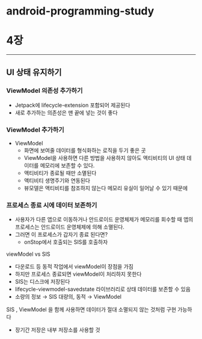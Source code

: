 # android-programming-study

# 4장
---
## UI 상태 유지하기

### ViewModel 의존성 추가하기

- Jetpack에 lifecycle-extension 포함되어 제공된다
- 새로 추가하는 의존성은 맨 끝에 넣는 것이 좋다

### ViewModel 추가하기

- ViewModel
    - 화면에 보여줄 데이터를 형식화하는 로직을 두기 좋은 곳
    - ViewModel을 사용하면 다른 방법을 사용하지 않아도 액티비티의 UI 상태 데이터를 메모리에 보존할 수 있다.
    - 액티비티가 종료될 때만 소멸된다
    - 액티비티 생명주기와 연동된다
    - 뷰모델은 액티비티를 참조하지 않는다 메모리 유실이 일어날 수 있기 때문에

### 프로세스 종료 시에 데이터 보존하기

- 사용자가 다른 앱으로 이동하거나 안드로이드 운영체제가 메모리를 회수할 때 앱의 프로세스는 안드로이드 운영체제에 의해 소멸된다.
- 그러면 이 프로세스가 갑자기 종료 된다면?
    - onStop에서 호출되는 SIS를 호출하자

viewModel vs SIS

- 다운로드 등 동적 작업에서 viewModel이 장점을 가짐
- 하지만 프로세스 종료되면 viewModel이 처리하지 못한다
- SIS는 디스크에 저장된다
- lifecycle-viewmodel-savedstate 라이브러리로 상태 데이터를 보존할 수 있음
- 소량의 정보 → SIS 대량의, 동적 → ViewModel

SIS , ViewModel 을 함께 사용하면 데이터가 절대 소멸되지 않는 것처럼 구현 가능하다

- 장기간 저장은 내부 저장소를 사용할 것